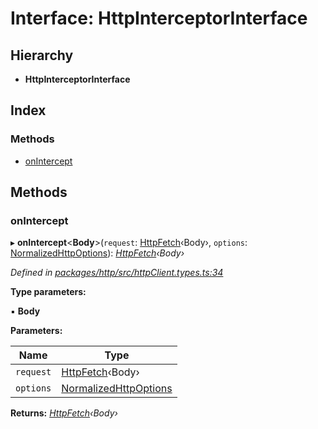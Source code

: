 # Interface: HttpInterceptorInterface

## Hierarchy

* **HttpInterceptorInterface**

## Index

### Methods

* [onIntercept](httpinterceptorinterface.md#onintercept)

## Methods

###  onIntercept

▸ **onIntercept**<**Body**>(`request`: [HttpFetch](../README.md#httpfetch)‹Body›, `options`: [NormalizedHttpOptions](normalizedhttpoptions.md)): *[HttpFetch](../README.md#httpfetch)‹Body›*

*Defined in [packages/http/src/httpClient.types.ts:34](https://github.com/headline-1/coolio/blob/420fd1d/packages/http/src/httpClient.types.ts#L34)*

**Type parameters:**

▪ **Body**

**Parameters:**

Name | Type |
------ | ------ |
`request` | [HttpFetch](../README.md#httpfetch)‹Body› |
`options` | [NormalizedHttpOptions](normalizedhttpoptions.md) |

**Returns:** *[HttpFetch](../README.md#httpfetch)‹Body›*
